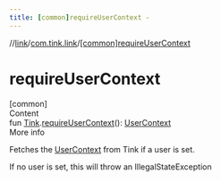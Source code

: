```yaml
---
title: [common]requireUserContext -
---
```

//[link](../index.md)/[com.tink.link](index.md)/[[common]requireUserContext]([common]require-user-context.md)



# requireUserContext  
[common]  
Content  
fun [Tink](../com.tink.core/[common]-tink/index.md).[requireUserContext]([common]require-user-context.md)(): [UserContext](../com.tink.link.core.user/[common]-user-context/index.md)  
More info  


Fetches the [UserContext](../com.tink.link.core.user/[common]-user-context/index.md) from Tink if a user is set.



If no user is set, this will throw an IllegalStateException

  



